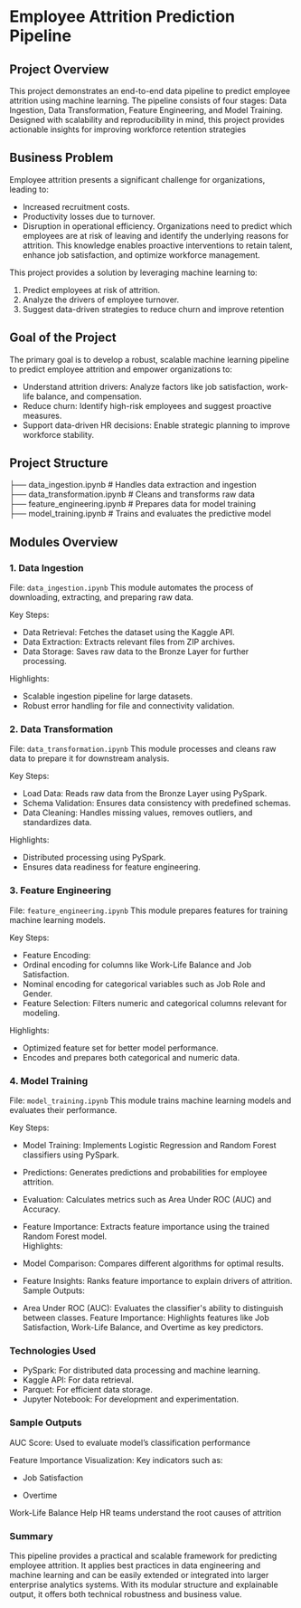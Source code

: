 # Employee Attrition Prediction Pipeline

## Project Overview
This project demonstrates an end-to-end data pipeline to predict employee attrition using machine learning. The pipeline consists of four stages: Data Ingestion, Data Transformation, Feature Engineering, and Model Training. Designed with scalability and reproducibility in mind, this project provides actionable insights for improving workforce retention strategies


## Business Problem
Employee attrition presents a significant challenge for organizations, leading to:

- Increased recruitment costs.
- Productivity losses due to turnover.
- Disruption in operational efficiency.
Organizations need to predict which employees are at risk of leaving and identify the underlying reasons for attrition. This knowledge enables proactive interventions to retain talent, enhance job satisfaction, and optimize workforce management.

This project provides a solution by leveraging machine learning to:

1. Predict employees at risk of attrition.
2. Analyze the drivers of employee turnover.
3. Suggest data-driven strategies to reduce churn and improve retention


## Goal of the Project
The primary goal is to develop a robust, scalable machine learning pipeline to predict employee attrition and empower organizations to:

- Understand attrition drivers: Analyze factors like job satisfaction, work-life balance, and compensation.
- Reduce churn: Identify high-risk employees and suggest proactive measures.
- Support data-driven HR decisions: Enable strategic planning to improve workforce stability.


## Project Structure
├── data_ingestion.ipynb         # Handles data extraction and ingestion <br>
├── data_transformation.ipynb   # Cleans and transforms raw data <br>
├── feature_engineering.ipynb   # Prepares data for model training <br>
├── model_training.ipynb        # Trains and evaluates the predictive model <br>



## Modules Overview
### 1. Data Ingestion
File: `data_ingestion.ipynb`
This module automates the process of downloading, extracting, and preparing raw data.

Key Steps:
- Data Retrieval: Fetches the dataset using the Kaggle API.
- Data Extraction: Extracts relevant files from ZIP archives.
- Data Storage: Saves raw data to the Bronze Layer for further processing.<br>

Highlights:
- Scalable ingestion pipeline for large datasets.
- Robust error handling for file and connectivity validation.

###  2. Data Transformation
File: `data_transformation.ipynb`
This module processes and cleans raw data to prepare it for downstream analysis.

Key Steps:
- Load Data: Reads raw data from the Bronze Layer using PySpark.
- Schema Validation: Ensures data consistency with predefined schemas.
- Data Cleaning: Handles missing values, removes outliers, and standardizes data.<br>
  
Highlights:
- Distributed processing using PySpark.
- Ensures data readiness for feature engineering.
  
### 3. Feature Engineering
File: `feature_engineering.ipynb`
This module prepares features for training machine learning models.

Key Steps:
- Feature Encoding:
- Ordinal encoding for columns like Work-Life Balance and Job Satisfaction.
- Nominal encoding for categorical variables such as Job Role and Gender.
- Feature Selection: Filters numeric and categorical columns relevant for modeling.<br>
  
Highlights:
- Optimized feature set for better model performance.
- Encodes and prepares both categorical and numeric data.

 ### 4. Model Training
File: `model_training.ipynb`
This module trains machine learning models and evaluates their performance.

Key Steps:

- Model Training:
Implements Logistic Regression and Random Forest classifiers using PySpark.
- Predictions: Generates predictions and probabilities for employee attrition.
- Evaluation:
Calculates metrics such as Area Under ROC (AUC) and Accuracy.
- Feature Importance:
Extracts feature importance using the trained Random Forest model.<br>
Highlights:

- Model Comparison: Compares different algorithms for optimal results.
- Feature Insights: Ranks feature importance to explain drivers of attrition.<br>
Sample Outputs:

- Area Under ROC (AUC): Evaluates the classifier's ability to distinguish between classes.
Feature Importance: Highlights features like Job Satisfaction, Work-Life Balance, and Overtime as key predictors.<br>

### Technologies Used
- PySpark: For distributed data processing and machine learning.
- Kaggle API: For data retrieval.
- Parquet: For efficient data storage.
- Jupyter Notebook: For development and experimentation.

### Sample Outputs
AUC Score: Used to evaluate model’s classification performance

Feature Importance Visualization:
Key indicators such as:

- Job Satisfaction

- Overtime

Work-Life Balance
Help HR teams understand the root causes of attrition

### Summary
This pipeline provides a practical and scalable framework for predicting employee attrition. It applies best practices in data engineering and machine learning and can be easily extended or integrated into larger enterprise analytics systems. With its modular structure and explainable output, it offers both technical robustness and business value.
